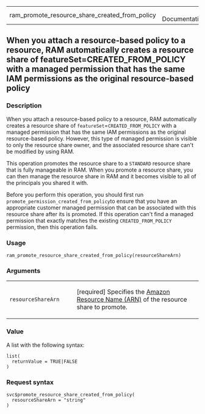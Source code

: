 <table style="width: 100%;">
<tbody>
<tr class="odd">
<td>ram_promote_resource_share_created_from_policy</td>
<td style="text-align: right;">R Documentation</td>
</tr>
</tbody>
</table>

## When you attach a resource-based policy to a resource, RAM automatically creates a resource share of featureSet=CREATED\_FROM\_POLICY with a managed permission that has the same IAM permissions as the original resource-based policy

### Description

When you attach a resource-based policy to a resource, RAM automatically
creates a resource share of `featureSet`=`CREATED_FROM_POLICY` with a
managed permission that has the same IAM permissions as the original
resource-based policy. However, this type of managed permission is
visible to only the resource share owner, and the associated resource
share can't be modified by using RAM.

This operation promotes the resource share to a `STANDARD` resource
share that is fully manageable in RAM. When you promote a resource
share, you can then manage the resource share in RAM and it becomes
visible to all of the principals you shared it with.

Before you perform this operation, you should first run
`promote_permission_created_from_policy`to ensure that you have an
appropriate customer managed permission that can be associated with this
resource share after its is promoted. If this operation can't find a
managed permission that exactly matches the existing
`CREATED_FROM_POLICY` permission, then this operation fails.

### Usage

    ram_promote_resource_share_created_from_policy(resourceShareArn)

### Arguments

<table>
<colgroup>
<col style="width: 35%" />
<col style="width: 65%" />
</colgroup>
<tbody>
<tr class="odd">
<td><code
id="ram_promote_resource_share_created_from_policy_:_resourceShareArn">resourceShareArn</code></td>
<td><p>[required] Specifies the <a
href="https://docs.aws.amazon.com/IAM/latest/UserGuide/reference-arns.html">Amazon
Resource Name (ARN)</a> of the resource share to promote.</p></td>
</tr>
</tbody>
</table>

### Value

A list with the following syntax:

    list(
      returnValue = TRUE|FALSE
    )

### Request syntax

    svc$promote_resource_share_created_from_policy(
      resourceShareArn = "string"
    )
